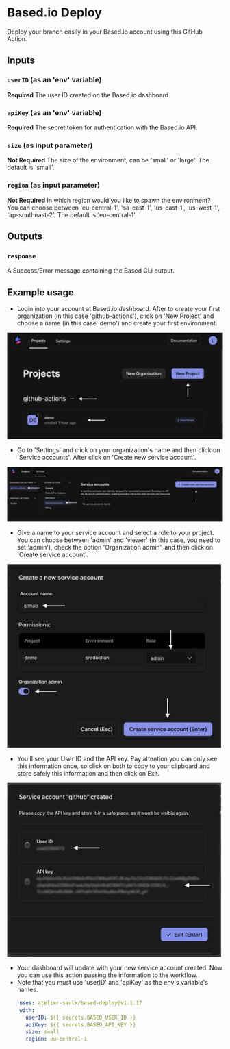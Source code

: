 # Based.io Deploy

Deploy your branch easily in your Based.io account using this GitHub Action.

## Inputs

### `userID` (as an 'env' variable)

**Required** The user ID created on the Based.io dashboard.

### `apiKey` (as an 'env' variable)

**Required** The secret token for authentication with the Based.io API.

### `size` (as input parameter)

**Not Required** The size of the environment, can be 'small' or 'large'. The default is 'small'.

### `region` (as input parameter)

**Not Required** In which region would you like to spawn the environment? You can choose between 'eu-central-1', 'sa-east-1', 'us-east-1', 'us-west-1', 'ap-southeast-2'. The default is 'eu-central-1'.

## Outputs

### `response`

A Success/Error message containing the Based CLI output. 

## Example usage
* Login into your account at Based.io dashboard. After to create your first organization (in this case 'github-actions'), click on 'New Project' and choose a name (in this case 'demo') and create your first environment.

<img src="https://raw.githubusercontent.com/atelier-saulx/based-deploy/main/steps/step1.png" width="800" />

* Go to 'Settings' and click on your organization's name and then click on 'Service accounts'. After click on 'Create new service account'.
  
<img src="https://raw.githubusercontent.com/atelier-saulx/based-deploy/main/steps/step2.png" width="800" />

* Give a name to your service account and select a role to your project. You can choose between 'admin' and 'viewer' (in this case, you need to set 'admin'), check the option 'Organization admin', and then click on 'Create service account'.

<img src="https://raw.githubusercontent.com/atelier-saulx/based-deploy/main/steps/step3.png" width="500" />

* You'll see your User ID and the API key. Pay attention you can only see this information once, so click on both to copy to your clipboard and store safely this information and then click on Exit.
  
<img src="https://raw.githubusercontent.com/atelier-saulx/based-deploy/main/steps/step4.png" width="500" />

* Your dashboard will update with your new service account created. Now you can use this action passing the information to the workflow.
* Note that you must use 'userID' and 'apiKey' as the env's variable's names.

```yaml
    uses: atelier-saulx/based-deploy@v1.1.17
    with:
      userID: ${{ secrets.BASED_USER_ID }}
      apiKey: ${{ secrets.BASED_API_KEY }}
      size: small
      region: eu-central-1